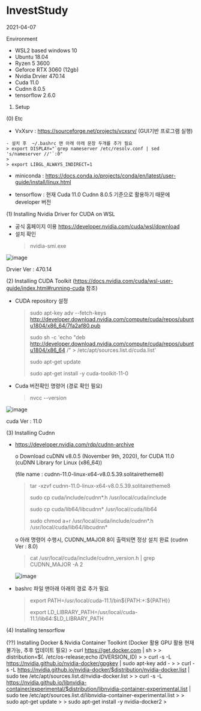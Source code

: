 # InvestStudy
2021-04-07

Environment 
 - WSL2 based windows 10
 - Ubuntu 18.04
 - Ryzen 5 3600
 - Geforce RTX 3060 (12gb)
 - Nvidia Drvier 470.14
 - Cuda 11.0
 - Cudnn 8.0.5
 - tensorflow 2.6.0


1. Setup

(0) Etc
   - VxXsrv : https://sourceforge.net/projects/vcxsrv/ (GUI기반 프로그램 실행)
   
    - 설치 후  ~/.bashrc 맨 아래 아래 문장 두개를 추가 필요
    > export DISPLAY="`grep nameserver /etc/resolv.conf | sed 's/nameserver //'`:0"
    > 
    > export LIBGL_ALWAYS_INDIRECT=1
   
   - miniconda : https://docs.conda.io/projects/conda/en/latest/user-guide/install/linux.html 

   - tensorflow : 현재 Cuda 11.0 Cudnn 8.0.5 기준으로 활용하기 때문에 developer 버전 
   
(1) Installing Nvidia Driver for CUDA on WSL
  - 공식 홈페이지 이용 https://developer.nvidia.com/cuda/wsl/download
  - 설치 확인
    > nvidia-smi.exe
    

![image](https://user-images.githubusercontent.com/33775481/115145964-7219e800-a08f-11eb-8160-9827d7b40b57.png)
  
  
 Drvier Ver : 470.14 
 
(2) Installing CUDA Toolkit (https://docs.nvidia.com/cuda/wsl-user-guide/index.html#running-cuda 참조)
  - CUDA repository 설정
    > sudo apt-key adv --fetch-keys http://developer.download.nvidia.com/compute/cuda/repos/ubuntu1804/x86_64/7fa2af80.pub
    > 
    > sudo sh -c 'echo "deb http://developer.download.nvidia.com/compute/cuda/repos/ubuntu1804/x86_64 /" > /etc/apt/sources.list.d/cuda.list'
    >     
    > sudo apt-get update
    >     
    > sudo apt-get install -y cuda-toolkit-11-0
    > 
  
  - Cuda 버전확인 명령어 (경로 확인 필요)
    > nvcc --version

![image](https://user-images.githubusercontent.com/33775481/116100630-129f8600-a6e8-11eb-9932-fed350009818.png)

  cuda Ver : 11.0

(3) Installing Cudnn 
   
   - https://developer.nvidia.com/rdp/cudnn-archive
     
     o  Download cuDNN v8.0.5 (November 9th, 2020), for CUDA 11.0 (cuDNN Library for Linux (x86_64)) 
     
     (file name : cudnn-11.0-linux-x64-v8.0.5.39.solitairetheme8)
     
     > tar -xzvf cudnn-11.0-linux-x64-v8.0.5.39.solitairetheme8
     > 
     > sudo cp cuda/include/cudnn*.h /usr/local/cuda/include
     > 
     > sudo cp cuda/lib64/libcudnn* /usr/local/cuda/lib64
     > 
     > sudo chmod a+r /usr/local/cuda/include/cudnn*.h /usr/local/cuda/lib64/libcudnn*

     o 아래 명령어 수행시, CUDNN_MAJOR 8이 출력되면 정상 설치 완료 (cudnn Ver : 8.0)
     
     >cat /usr/local/cuda/include/cudnn_version.h | grep CUDNN_MAJOR -A 2
     >

     ![image](https://user-images.githubusercontent.com/33775481/116100178-a7ee4a80-a6e7-11eb-9199-b810d12c3527.png)

     
   - bashrc 파일 맨아래 아래의 경로 추가 필요
     
     >export PATH=/usr/local/cuda-11.1/bin${PATH:+:${PATH}}
     >
     >export LD_LIBRARY_PATH=/usr/local/cuda-11.1/lib64:$LD_LIBRARY_PATH
     >
     


 (4) Installing tensorflow      
 
 
   
   
(??) Installing Docker & Nvidia Container Toolkint (Docker 활용 GPU 활용 현재 불가능, 추후 업데이트 필요)
     > curl https://get.docker.com | sh
     > 
     > distribution=$(. /etc/os-release;echo $ID$VERSION_ID)
     > 
     > curl -s -L https://nvidia.github.io/nvidia-docker/gpgkey | sudo apt-key add -
     > 
     > curl -s -L https://nvidia.github.io/nvidia-docker/$distribution/nvidia-docker.list | sudo tee /etc/apt/sources.list.d/nvidia-docker.list
     > 
     > curl -s -L https://nvidia.github.io/libnvidia-container/experimental/$distribution/libnvidia-container-experimental.list | sudo tee /etc/apt/sources.list.d/libnvidia-container-experimental.list
     >
     > sudo apt-get update
     > 
     > sudo apt-get install -y nvidia-docker2
     > 


